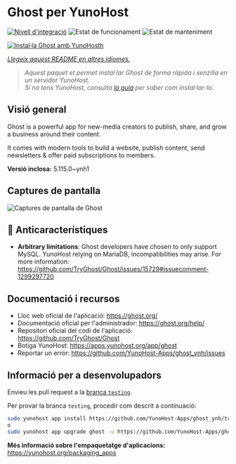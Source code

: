 <!--
N.B.: Aquest README ha estat generat automàticament per <https://github.com/YunoHost/apps/tree/master/tools/readme_generator>
NO s'ha de modificar manualment.
-->

# Ghost per YunoHost

[![Nivell d'integració](https://apps.yunohost.org/badge/integration/ghost)](https://ci-apps.yunohost.org/ci/apps/ghost/)
![Estat de funcionament](https://apps.yunohost.org/badge/state/ghost)
![Estat de manteniment](https://apps.yunohost.org/badge/maintained/ghost)

[![Instal·la Ghost amb YunoHosth](https://install-app.yunohost.org/install-with-yunohost.svg)](https://install-app.yunohost.org/?app=ghost)

*[Llegeix aquest README en altres idiomes.](./ALL_README.md)*

> *Aquest paquet et permet instal·lar Ghost de forma ràpida i senzilla en un servidor YunoHost.*  
> *Si no tens YunoHost, consulta [la guia](https://yunohost.org/install) per saber com instal·lar-lo.*

## Visió general

Ghost is a powerful app for new-media creators to publish, share, and grow a business around their content.

It comes with modern tools to build a website, publish content, send newsletters & offer paid subscriptions to members.


**Versió inclosa:** 5.115.0~ynh1

## Captures de pantalla

![Captures de pantalla de Ghost](./doc/screenshots/screenshot.png)

## :red_circle: Anticaracterístiques

- **Arbitrary limitations**: Ghost developers have chosen to only support MySQL. YunoHost relying on MariaDB, incompatibilities may arise. For more information: https://github.com/TryGhost/Ghost/issues/15729#issuecomment-1299297720

## Documentació i recursos

- Lloc web oficial de l'aplicació: <https://ghost.org/>
- Documentació oficial per l'administrador: <https://ghost.org/help/>
- Repositori oficial del codi de l'aplicació: <https://github.com/TryGhost/Ghost>
- Botiga YunoHost: <https://apps.yunohost.org/app/ghost>
- Reportar un error: <https://github.com/YunoHost-Apps/ghost_ynh/issues>

## Informació per a desenvolupadors

Envieu les pull request a la [branca `testing`](https://github.com/YunoHost-Apps/ghost_ynh/tree/testing).

Per provar la branca `testing`, procedir com descrit a continuació:

```bash
sudo yunohost app install https://github.com/YunoHost-Apps/ghost_ynh/tree/testing --debug
o
sudo yunohost app upgrade ghost -u https://github.com/YunoHost-Apps/ghost_ynh/tree/testing --debug
```

**Més informació sobre l'empaquetatge d'aplicacions:** <https://yunohost.org/packaging_apps>
